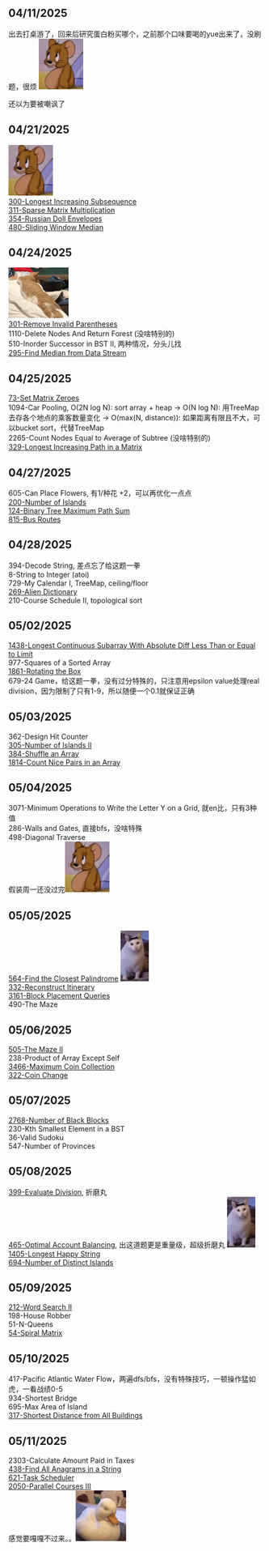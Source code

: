 ## 04/11/2025
出去打桌游了，回来后研究蛋白粉买哪个，之前那个口味要喝的yue出来了，没刷题，很烦
<img src="./assets/Jerry - 怪不好意思的.png" height="100px">

还以为要被嘲讽了

## 04/21/2025
<img src="./assets/Jerry - 怪不好意思的.png" height="100px"><br/>
[300-Longest Increasing Subsequence](<./coding/300-Longest Increasing Subsequence.java>)<br/>
[311-Sparse Matrix Multiplication](<./coding/311-Sparse Matrix Multiplication.java>)<br/>
[354-Russian Doll Envelopes](<./coding/354-Russian Doll Envelopes.java>)<br/>
[480-Sliding Window Median](<./coding/480-Sliding Window Median.java>)<br/>


## 04/24/2025
<img src="./assets/翻滚.gif" height="100px"><br/>
[301-Remove Invalid Parentheses](<./coding/301-Remove Invalid Parentheses.java>)<br/>
1110-Delete Nodes And Return Forest (没啥特别的)<br/>
510-Inorder Successor in BST II, 两种情况，分头儿找<br/>
[295-Find Median from Data Stream](<./coding/295-Find Median from Data Stream.java>)<br/>

## 04/25/2025
[73-Set Matrix Zeroes](<./coding/73-Set Matrix Zeroes.java>)<br/>
1094-Car Pooling, O(2N log N): sort array + heap -> O(N log N): 用TreeMap去存各个地点的乘客数量变化 -> O(max(N, distance)): 如果距离有限且不大，可以bucket sort，代替TreeMap<br/>
2265-Count Nodes Equal to Average of Subtree (没啥特别的)<br/>
[329-Longest Increasing Path in a Matrix](<./coding/329-Longest Increasing Path in a Matrix.java>)<br/>

## 04/27/2025
605-Can Place Flowers, 有1/种花 +2，可以再优化一点点<br/>
[200-Number of Islands](<./coding/200-Number of Islands.java>)<br/>
[124-Binary Tree Maximum Path Sum](<./coding/124-Binary Tree Maximum Path Sum.java>)<br/>
[815-Bus Routes](<./coding/815-Bus Routes.java>)<br/>

## 04/28/2025
394-Decode String, 差点忘了给这题一拳<br/>
8-String to Integer (atoi)<br/>
729-My Calendar I, TreeMap, ceiling/floor<br/>
[269-Alien Dictionary](<./coding/269-Alien Dictionary.java>)<br/>
210-Course Schedule II, topological sort<br/>

## 05/02/2025
[1438-Longest Continuous Subarray With Absolute Diff Less Than or Equal to Limit](<./coding/1438-Longest Continuous Subarray With Absolute Diff Less Than or Equal to Limit.java>)<br/>
977-Squares of a Sorted Array<br/>
[1861-Rotating the Box](<./coding/1861-Rotating the Box.java>)<br/>
679-24 Game，给这题一拳，没有过分特殊的，只注意用epsilon value处理real division，因为限制了只有1-9，所以随便一个0.1就保证正确

## 05/03/2025
362-Design Hit Counter<br/>
[305-Number of Islands II](<./coding/305-Number of Islands II.java>)<br/>
[384-Shuffle an Array](<./coding/384-Shuffle an Array.java>)<br/>
[1814-Count Nice Pairs in an Array](<./coding/1814-Count Nice Pairs in an Array.java>)<br/>

## 05/04/2025
3071-Minimum Operations to Write the Letter Y on a Grid, 就en比，只有3种值<br/>
286-Walls and Gates, 直接bfs，没啥特殊<br/>
498-Diagonal Traverse<br/>
假装周一还没过完<img src="./assets/Jerry - 怪不好意思的.png" height="100px"><br/>

## 05/05/2025
[564-Find the Closest Palindrome](<./coding/564-Find the Closest Palindrome.java>) <img src="./assets/啊？.gif" height="100px"><br/>
[332-Reconstruct Itinerary](<./coding/332-Reconstruct Itinerary.java>)<br/>
[3161-Block Placement Queries](<./coding/3161-Block Placement Queries.java>)<br/>
490-The Maze<br/>

## 05/06/2025
[505-The Maze II](<./coding/505-The Maze II.java>)<br/>
238-Product of Array Except Self<br/>
[3466-Maximum Coin Collection](<./coding/3466-Maximum Coin Collection.java>)<br/>
[322-Coin Change](<./coding/322-Coin Change.java>)<br/>

## 05/07/2025
[2768-Number of Black Blocks](<./coding/2768-Number of Black Blocks.java>)<br/>
230-Kth Smallest Element in a BST<br/>
36-Valid Sudoku<br/>
547-Number of Provinces<br/>

## 05/08/2025
[399-Evaluate Division](<./coding/399-Evaluate Division.java>), 折磨丸<br/>
[465-Optimal Account Balancing](<./coding/465-Optimal Account Balancing.java>), 出这道题更是重量级，超级折磨丸 <img src="./assets/啊？.gif" height="100px"><br/>
[1405-Longest Happy String](<./coding/1405-Longest Happy String.java>)<br/>
[694-Number of Distinct Islands](<./coding/694-Number of Distinct Islands.java>)<br/>

## 05/09/2025
[212-Word Search II](<./coding/212-Word Search II.java>)<br/>
198-House Robber<br/>
51-N-Queens<br/>
[54-Spiral Matrix](<./coding/54-Spiral Matrix.java>)<br/>

## 05/10/2025
417-Pacific Atlantic Water Flow，两遍dfs/bfs，没有特殊技巧，一顿操作猛如虎，一看战绩0-5<br/>
934-Shortest Bridge<br/>
695-Max Area of Island<br/>
[317-Shortest Distance from All Buildings](<./coding/317-Shortest Distance from All Buildings.java>)<br/>

## 05/11/2025
2303-Calculate Amount Paid in Taxes<br/>
[438-Find All Anagrams in a String](<./coding/438-Find All Anagrams in a String.java>)<br/>
[621-Task Scheduler](<./coding/621-Task Scheduler.java>)<br/>
[2050-Parallel Courses III](<./coding/2050-Parallel Courses III.java>)<br/>
感觉要嘎嘎不过来。。<img src="./assets/困的一.gif" height="100px"><br/>


